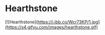 # Hearthstone


[![Hearthstone](https://i.ibb.co/Wcr73KP/1.jpg](https://s4.gifyu.com/images/hearthstone.gif)


